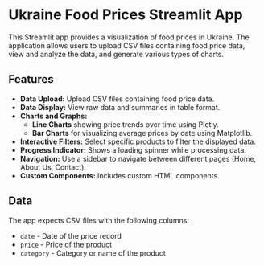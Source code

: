# Ukraine Food Prices Streamlit App

This Streamlit app provides a visualization of food prices in Ukraine. The application allows users to upload CSV files containing food price data, view and analyze the data, and generate various types of charts.

## Features

- **Data Upload:** Upload CSV files containing food price data.
- **Data Display:** View raw data and summaries in table format.
- **Charts and Graphs:**
  - **Line Charts** showing price trends over time using Plotly.
  - **Bar Charts** for visualizing average prices by date using Matplotlib.
- **Interactive Filters:** Select specific products to filter the displayed data.
- **Progress Indicator:** Shows a loading spinner while processing data.
- **Navigation:** Use a sidebar to navigate between different pages (Home, About Us, Contact).
- **Custom Components:** Includes custom HTML components.

## Data

The app expects CSV files with the following columns:
- `date` - Date of the price record
- `price` - Price of the product
- `category` - Category or name of the product



